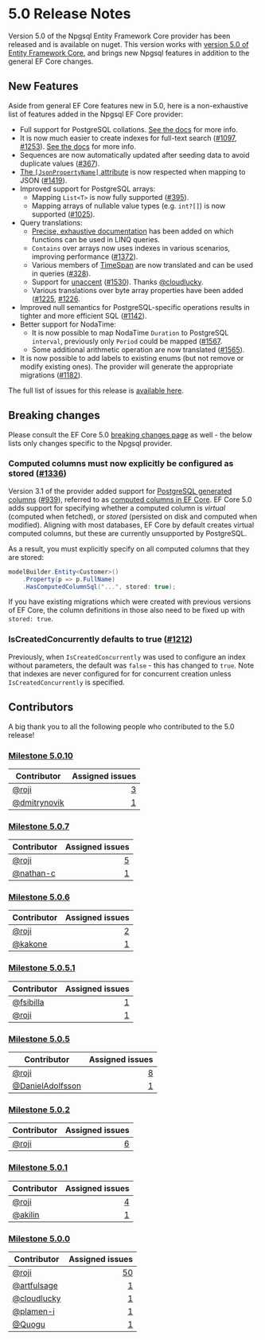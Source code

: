 # 5.0 Release Notes

Version 5.0 of the Npgsql Entity Framework Core provider has been released and is available on nuget. This version works with [version 5.0 of Entity Framework Core](https://docs.microsoft.com/ef/core/what-is-new/ef-core-5.0/whatsnew), and brings new Npgsql features in addition to the general EF Core changes.

## New Features

Aside from general EF Core features new in 5.0, here is a non-exhaustive list of features added in the Npgsql EF Core provider:

* Full support for PostgreSQL collations. [See the docs](http://www.npgsql.org/efcore/misc/collations-and-case-sensitivity.html?tabs=data-annotations) for more info.
* It is now much easier to create indexes for full-text search ([#1097](https://github.com/npgsql/efcore.pg/issues/1097), [#1253](https://github.com/npgsql/efcore.pg/issues/1253)). [See the docs](../mapping/full-text-search.md) for more info.
* Sequences are now automatically updated after seeding data to avoid duplicate values ([#367](https://github.com/npgsql/efcore.pg/issues/367)).
* [The `[JsonPropertyName]` attribute](https://docs.microsoft.com/dotnet/api/system.text.json.serialization.jsonpropertynameattribute) is now respected when mapping to JSON ([#1419](https://github.com/npgsql/efcore.pg/issues/1419)).
* Improved support for PostgreSQL arrays:
  * Mapping `List<T>` is now fully supported ([#395](https://github.com/npgsql/efcore.pg/issues/395)).
  * Mapping arrays of nullable value types (e.g. `int?[]`) is now supported ([#1025](https://github.com/npgsql/efcore.pg/issues/1025)).
* Query translations:
  * [Precise, exhaustive documentation](http://www.npgsql.org/efcore/mapping/translations.html) has been added on which functions can be used in LINQ queries.
  * `Contains` over arrays now uses indexes in various scenarios, improving performance ([#1372](https://github.com/npgsql/efcore.pg/issues/1372)).
  * Various members of [TimeSpan](https://docs.microsoft.com/dotnet/api/system.timespan?view=netcore-3.1) are now translated and can be used in queries ([#328](https://github.com/npgsql/efcore.pg/issues/328)).
  * Support for [unaccent](https://www.postgresql.org/docs/current/unaccent.html) ([#1530](https://github.com/npgsql/efcore.pg/issues/1530)). Thanks [@cloudlucky](https://github.com/cloudlucky).
  * Various translations over byte array properties have been added ([#1225](https://github.com/npgsql/efcore.pg/issues/1225), [#1226](https://github.com/npgsql/efcore.pg/issues/1226).
* Improved null semantics for PostgreSQL-specific operations results in tighter and more efficient SQL ([#1142](https://github.com/npgsql/efcore.pg/issues/1142)).
* Better support for NodaTime:
  * It is now possible to map NodaTime `Duration` to PostgreSQL `interval`, previously only `Period` could be mapped ([#1567](https://github.com/npgsql/efcore.pg/issues/1567).
  * Some additional arithmetic operation are now translated ([#1565](https://github.com/npgsql/efcore.pg/issues/1565)).
* It is now possible to add labels to existing enums (but not remove or modify existing ones). The provider will generate the appropriate migrations ([#1182](https://github.com/npgsql/efcore.pg/issues/1182)).

The full list of issues for this release is [available here](https://github.com/npgsql/efcore.pg/milestone/24?closed=1).

## Breaking changes

Please consult the EF Core 5.0 [breaking changes page](https://docs.microsoft.com/ef/core/what-is-new/ef-core-5.0/breaking-changes) as well - the below lists only changes specific to the Npgsql provider.

### Computed columns must now explicitly be configured as stored ([#1336](https://github.com/npgsql/efcore.pg/issues/1336))

Version 3.1 of the provider added support for [PostgreSQL generated columns](https://www.postgresql.org/docs/current/ddl-generated-columns.html) ([#939](https://github.com/npgsql/efcore.pg/issues/939)), referred to as [computed columns in EF Core](https://docs.microsoft.com/ef/core/modeling/generated-properties?tabs=data-annotations#computed-columns). EF Core 5.0 adds support for specifying whether a computed column is *virtual* (computed when fetched), or *stored* (persisted on disk and computed when modified). Aligning with most databases, EF Core by default creates virtual computed columns, but these are currently unsupported by PostgreSQL.

As a result, you must explicitly specify on all computed columns that they are stored:

```csharp
modelBuilder.Entity<Customer>()
    .Property(p => p.FullName)
    .HasComputedColumnSql("...", stored: true);
```

If you have existing migrations which were created with previous versions of EF Core, the column definitions in those also need to be fixed up with `stored: true`.

### IsCreatedConcurrently defaults to true ([#1212](https://github.com/npgsql/efcore.pg/issues/1212))

Previously, when `IsCreatedConcurrently` was used to configure an index without parameters, the default was `false` - this has changed to `true`. Note that indexes are never configured for for concurrent creation unless `IsCreatedConcurrently` is specified.

## Contributors

A big thank you to all the following people who contributed to the 5.0 release!

### [Milestone 5.0.10](https://github.com/Npgsql/efcore.pg/issues?q=is%3Aissue+milestone%3A5.0.10)

| Contributor                                    | Assigned issues                                                                                                    |
| ---------------------------------------------- | ------------------------------------------------------------------------------------------------------------------:|
| [@roji](https://github.com/roji)               | [3](https://github.com/Npgsql/efcore.pg/issues?q=is%3Aissue+milestone%3A5.0.10+is%3Aclosed+assignee%3Aroji)        |
| [@dmitrynovik](https://github.com/dmitrynovik) | [1](https://github.com/Npgsql/efcore.pg/issues?q=is%3Aissue+milestone%3A5.0.10+is%3Aclosed+assignee%3Admitrynovik) |

### [Milestone 5.0.7](https://github.com/Npgsql/efcore.pg/issues?q=is%3Aissue+milestone%3A5.0.7)

| Contributor                              | Assigned issues                                                                                                |
| ---------------------------------------- | --------------------------------------------------------------------------------------------------------------:|
| [@roji](https://github.com/roji)         | [5](https://github.com/Npgsql/efcore.pg/issues?q=is%3Aissue+milestone%3A5.0.7+is%3Aclosed+assignee%3Aroji)     |
| [@nathan-c](https://github.com/nathan-c) | [1](https://github.com/Npgsql/efcore.pg/issues?q=is%3Aissue+milestone%3A5.0.7+is%3Aclosed+assignee%3Anathan-c) |

### [Milestone 5.0.6](https://github.com/Npgsql/efcore.pg/issues?q=is%3Aissue+milestone%3A5.0.6)

| Contributor                          | Assigned issues                                                                                              |
| ------------------------------------ | ------------------------------------------------------------------------------------------------------------:|
| [@roji](https://github.com/roji)     | [2](https://github.com/Npgsql/efcore.pg/issues?q=is%3Aissue+milestone%3A5.0.6+is%3Aclosed+assignee%3Aroji)   |
| [@kakone](https://github.com/kakone) | [1](https://github.com/Npgsql/efcore.pg/issues?q=is%3Aissue+milestone%3A5.0.6+is%3Aclosed+assignee%3Akakone) |

### [Milestone 5.0.5.1](https://github.com/Npgsql/efcore.pg/issues?q=is%3Aissue+milestone%3A5.0.5.1)

| Contributor                              | Assigned issues                                                                                                  |
| ---------------------------------------- | ----------------------------------------------------------------------------------------------------------------:|
| [@fsibilla](https://github.com/fsibilla) | [1](https://github.com/Npgsql/efcore.pg/issues?q=is%3Aissue+milestone%3A5.0.5.1+is%3Aclosed+assignee%3Afsibilla) |
| [@roji](https://github.com/roji)         | [1](https://github.com/Npgsql/efcore.pg/issues?q=is%3Aissue+milestone%3A5.0.5.1+is%3Aclosed+assignee%3Aroji)     |

### [Milestone 5.0.5](https://github.com/Npgsql/efcore.pg/issues?q=is%3Aissue+milestone%3A5.0.5)

| Contributor                                            | Assigned issues                                                                                                       |
| ------------------------------------------------------ | ---------------------------------------------------------------------------------------------------------------------:|
| [@roji](https://github.com/roji)                       | [8](https://github.com/Npgsql/efcore.pg/issues?q=is%3Aissue+milestone%3A5.0.5+is%3Aclosed+assignee%3Aroji)            |
| [@DanielAdolfsson](https://github.com/DanielAdolfsson) | [1](https://github.com/Npgsql/efcore.pg/issues?q=is%3Aissue+milestone%3A5.0.5+is%3Aclosed+assignee%3ADanielAdolfsson) |

### [Milestone 5.0.2](https://github.com/Npgsql/efcore.pg/issues?q=is%3Aissue+milestone%3A5.0.2)

| Contributor                      | Assigned issues                                                                                            |
| -------------------------------- | ----------------------------------------------------------------------------------------------------------:|
| [@roji](https://github.com/roji) | [6](https://github.com/Npgsql/efcore.pg/issues?q=is%3Aissue+milestone%3A5.0.2+is%3Aclosed+assignee%3Aroji) |

### [Milestone 5.0.1](https://github.com/Npgsql/efcore.pg/issues?q=is%3Aissue+milestone%3A5.0.1)

| Contributor                          | Assigned issues                                                                                              |
| ------------------------------------ | ------------------------------------------------------------------------------------------------------------:|
| [@roji](https://github.com/roji)     | [4](https://github.com/Npgsql/efcore.pg/issues?q=is%3Aissue+milestone%3A5.0.1+is%3Aclosed+assignee%3Aroji)   |
| [@akilin](https://github.com/akilin) | [1](https://github.com/Npgsql/efcore.pg/issues?q=is%3Aissue+milestone%3A5.0.1+is%3Aclosed+assignee%3Aakilin) |

### [Milestone 5.0.0](https://github.com/Npgsql/efcore.pg/issues?q=is%3Aissue+milestone%3A5.0.0)

| Contributor                                  | Assigned issues                                                                                                  |
| -------------------------------------------- | ----------------------------------------------------------------------------------------------------------------:|
| [@roji](https://github.com/roji)             | [50](https://github.com/Npgsql/efcore.pg/issues?q=is%3Aissue+milestone%3A5.0.0+is%3Aclosed+assignee%3Aroji)      |
| [@artfulsage](https://github.com/artfulsage) | [1](https://github.com/Npgsql/efcore.pg/issues?q=is%3Aissue+milestone%3A5.0.0+is%3Aclosed+assignee%3Aartfulsage) |
| [@cloudlucky](https://github.com/cloudlucky) | [1](https://github.com/Npgsql/efcore.pg/issues?q=is%3Aissue+milestone%3A5.0.0+is%3Aclosed+assignee%3Acloudlucky) |
| [@plamen-i](https://github.com/plamen-i)     | [1](https://github.com/Npgsql/efcore.pg/issues?q=is%3Aissue+milestone%3A5.0.0+is%3Aclosed+assignee%3Aplamen-i)   |
| [@Quogu](https://github.com/Quogu)           | [1](https://github.com/Npgsql/efcore.pg/issues?q=is%3Aissue+milestone%3A5.0.0+is%3Aclosed+assignee%3AQuogu)      |
